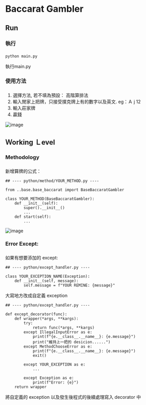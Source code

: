 # Baccarat Gambler


## Run ##

### 執行 <h3> 

```
python main.py 
```

執行main.py

### 使用方法 <h3> 

1. 選擇方法, 若不填為預設： 高階算排法
2. 輸入閒家上把牌，只接受撲克牌上有的數字以及英文. eg：Ａ j 12
3. 輸入莊家牌
4. 贏錢


![image](https://github.com/jerryshih1106/baccarat_gambler/assets/66662065/717a2439-25a1-4042-b190-d5ff013776a4)



## Ｗorking Ｌevel ##

### Methodology <h3>

新增算牌的公式：

```
## ---- python/method/YOUR_METHOD.py ----

from ..base.base_baccarat import BaseBaccaratGambler

class YOUR_METHOD(BaseBaccaratGambler):
    def __init__(self):
        super().__init__()
        ...
    def start(self):
        ...
```

![image](https://github.com/jerryshih1106/baccarat_gambler/assets/66662065/c3ddf09e-b247-46ee-8c54-772b24bf77bd)


### Error Except: <h3>

如果有想要添加的 except:

```
## ---- python/except_handler.py ----

class YOUR_EXCEPTION_NAME(Exception):
    def __init__(self, message):
        self.message = f"YOUR REMINE: {message}"
```
大寫地方改成自定義 exception


```
## ---- python/except_handler.py ----

def except_decorator(func):
    def wrapper(*args, **kargs):
        try:
            return func(*args, **kargs)
        except IllegalInputError as e:
            print(f"{e.__class__.__name__}: {e.message}")
            print("維持上一把的 desicion......")
        except MethodChooseError as e:
            print(f"{e.__class__.__name__}: {e.message}")
            exit()

        except YOUR_EXCEPTION as e:
            ...

        except Exception as e:
            print(f"Error: {e}")
    return wrapper
```
將自定義的 exception 以及發生後程式的後續處理寫入 decorator 中
